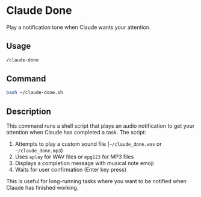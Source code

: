 # Claude Done

Play a notification tone when Claude wants your attention.

## Usage

```bash
/claude-done
```

## Command

```bash
bash ~/claude-done.sh
```

## Description

This command runs a shell script that plays an audio notification to get your attention when Claude has completed a task. The script:

1. Attempts to play a custom sound file (`~/claude_done.wav` or `~/claude_done.mp3`)
2. Uses `aplay` for WAV files or `mpg123` for MP3 files
3. Displays a completion message with musical note emoji
4. Waits for user confirmation (Enter key press)

This is useful for long-running tasks where you want to be notified when Claude has finished working.